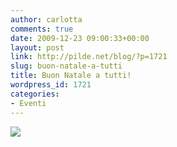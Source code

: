 ```yaml
---
author: carlotta
comments: true
date: 2009-12-23 09:00:33+00:00
layout: post
link: http://pilde.net/blog/?p=1721
slug: buon-natale-a-tutti
title: Buon Natale a tutti!
wordpress_id: 1721
categories:
- Eventi
---
```


![](http://pilde.net/blog/wp-content/uploads/2009/12/buon_natale_blog.jpg)
